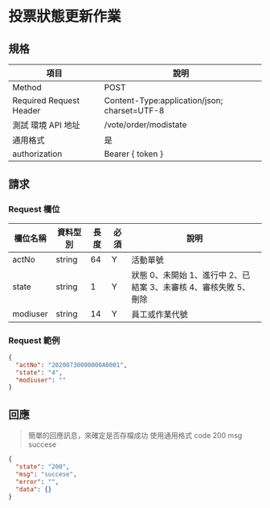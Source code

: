 # 投票狀態更新作業

## 規格

| 項目                    | 說明                                         |
| ----------------------- | -------------------------------------------- |
| Method                  | POST                                         |
| Required Request Header | Content-Type:application/json; charset=UTF-8 |
| 測試 環境 API 地址      | /vote/order/modistate                        |
| 通用格式                | 是                                           |
| authorization           | Bearer { token }                             |

## 請求

### Request 欄位

| 欄位名稱 | 資料型別 | 長度 | 必須 | 說明                                                             |
| -------- | -------- | ---- | ---- | ---------------------------------------------------------------- |
| actNo    | string   | 64   | Y    | 活動單號                                                         |
| state    | string   | 1    | Y    | 狀態 0、未開始 1、進行中 2、已結案 3、未審核 4、審核失敗 5、刪除 |
| modiuser | string   | 14   | Y    | 員工或作業代號                                                   |

### Request 範例

```json
{
  "actNo": "20200730000000A0001",
  "state": "4",
  "modiuser": ""
}
```

## 回應

> 簡單的回應訊息，來確定是否存檔成功
> 使用通用格式 code 200 msg succese

```json
{
  "state": "200",
  "msg": "succese",
  "error": "",
  "data": {}
}
```
